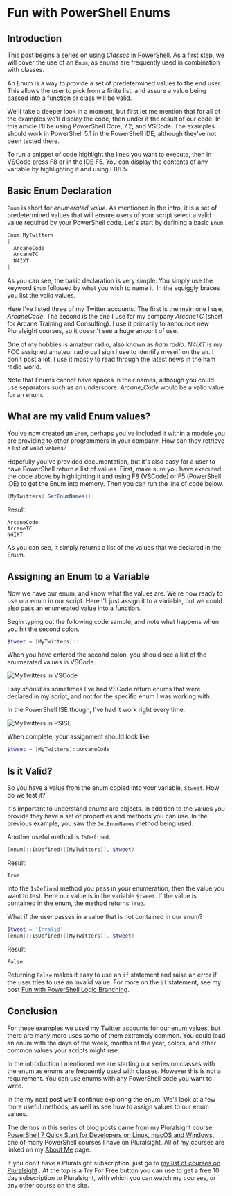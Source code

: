 # Fun with PowerShell Enums

## Introduction

This post begins a series on using _Classes_ in PowerShell. As a first step, we will cover the use of an `Enum`, as enums are frequently used in combination with classes.

An Enum is a way to provide a set of predetermined values to the end user. This allows the user to pick from a finite list, and assure a value being passed into a function or class will be valid.

We'll take a deeper look in a moment, but first let me mention that for all of the examples we'll display the code, then under it the result of our code. In this article I'll be using PowerShell Core, 7.2, and VSCode. The examples should work in PowerShell 5.1 in the PowerShell IDE, although they've not been tested there.

To run a snippet of code highlight the lines you want to execute, then in VSCode press F8 or in the IDE F5. You can display the contents of any variable by highlighting it and using F8/F5.

## Basic Enum Declaration

`Enum` is short for _enumerated value_. As mentioned in the intro, it is a set of predetermined values that will ensure users of your script select a valid value required by your PowerShell code. Let's start by defining a basic `Enum`.

```powershell
Enum MyTwitters
{
  ArcaneCode
  ArcaneTC
  N4IXT
}
```

As you can see, the basic declaration is very simple. You simply use the keyword `Enum` followed by what you wish to name it. In the squiggly braces you list the valid values.

Here I've listed three of my Twitter accounts. The first is the main one I use, _ArcaneCode_. The second is the one I use for my company _ArcaneTC_ (short for Arcane Training and Consulting). I use it primarily to announce new Pluralsight courses, so it doesn't see a huge amount of use.

One of my hobbies is amateur radio, also known as _ham radio_. _N4IXT_ is my FCC assigned amateur radio call sign I use to identify myself on the air. I don't post a lot, I use it mostly to read through the latest news in the ham radio world.

Note that Enums cannot have spaces in their names, although you could use separators such as an underscore. *Arcane_Code* would be a valid value for an enum.

## What are my valid Enum values?

You've now created an `Enum`, perhaps you've included it within a module you are providing to other programmers in your company. How can they retrieve a list of valid values?

Hopefully you've provided documentation, but it's also easy for a user to have PowerShell return a list of values. First, make sure you have executed the code above by highlighting it and using F8 (VSCode) or F5 (PowerShell IDE) to get the Enum into memory. Then you can run the line of code below. 

```powershell
[MyTwitters].GetEnumNames()
```

Result:

```
ArcaneCode
ArcaneTC
N4IXT
```

As you can see, it simply returns a list of the values that we declared in the Enum.

## Assigning an Enum to a Variable

Now we have our enum, and know what the values are. We're now ready to use our enum in our script. Here I'll just assign it to a variable, but we could also pass an enumerated value into a function.

Begin typing out the following code sample, and note what happens when you hit the second colon.

```powershell
$tweet = [MyTwitters]::
```

When you have entered the second colon, you should see a list of the enumerated values in VSCode.

![MyTwitters in VSCode](C:/Users/arcan/OneDrive/BlogPosts/fun-with-powershell-enums-01-vscode.png)

I say _should_ as sometimes I've had VSCode return enums that were declared in my script, and not for the specific enum I was working with.

In the PowerShell ISE though, I've had it work right every time.

![MyTwitters in PSISE](C:/Users/arcan/OneDrive/BlogPosts/fun-with-powershell-enums-02-ise.png)

When complete, your assignment should look like:

```powershell
$tweet = [MyTwitters]::ArcaneCode
```

## Is it Valid?

So you have a value from the enum copied into your variable, `$tweet`. How do we test it?

It's important to understand enums are objects. In addition to the values you provide they have a set of properties and methods you can use. In the previous example, you saw the `GetEnumNames` method being used.

Another useful method is `IsDefined`.

```powershell
[enum]::IsDefined(([MyTwitters]), $tweet)
```

Result:

```
True
```

Into the `IsDefined` method you pass in your enumeration, then the value you want to test. Here our value is in the variable `$tweet`. If the value is contained in the enum, the method returns `True`.

What if the user passes in a value that is not contained in our enum?

```powershell
$tweet = 'Invalid'
[enum]::IsDefined(([MyTwitters]), $tweet)
```

Result:

```
False
```

Returning `False` makes it easy to use an `if` statement and raise an error if the user tries to use an invalid value. For more on the `if` statement, see my post [Fun with PowerShell Logic Branching](https://arcanecode.com/2021/08/09/fun-with-powershell-logic-branching/).

## Conclusion

For these examples we used my Twitter accounts for our enum values, but there are many more uses some of them extremely common. You could load an enum with the days of the week, months of the year, colors, and other common values your scripts might use.

In the introduction I mentioned we are starting our series on classes with the enum as enums are frequently used with classes. However this is not a requirement. You can use enums with any PowerShell code you want to write.

In the my next post we'll continue exploring the enum. We'll look at a few more useful methods, as well as see how to assign values to our enum values.

The demos in this series of blog posts came from my Pluralsight course [PowerShell 7 Quick Start for Developers on Linux, macOS and Windows](https://pluralsight.pxf.io/jWzbre), one of many PowerShell courses I have on Pluralsight. All of my courses are linked on my [About Me](https://arcanecode.com/info/) page.

If you don't have a Pluralsight subscription, just go to [my list of courses on Pluralsight](https://pluralsight.pxf.io/kjz6jn) . At the top is a Try For Free button you can use to get a free 10 day subscription to Pluralsight, with which you can watch my courses, or any other course on the site.